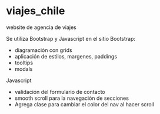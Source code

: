 # viajes_chile
website de agencia de viajes

Se utiliza Bootstrap y Javascript en el sitio 
Bootstrap:
- diagramación con grids
- aplicación de estilos, margenes, paddings
- tooltips
- modals

Javascript
- validación del formulario de contacto
- smooth scroll para la navegación de secciones
- Agrega clase para cambiar el color del nav al hacer scroll
